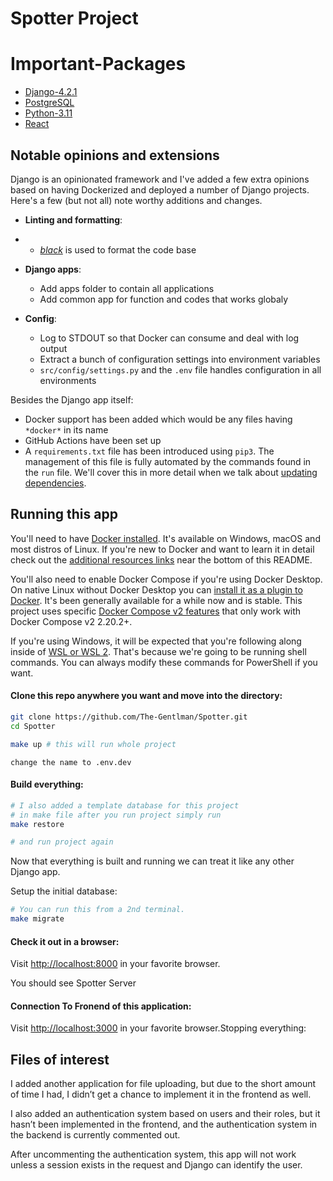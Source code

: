 # Spotter Project

# Important-Packages

- [Django-4.2.1](https://www.djangoproject.com/)
- [PostgreSQL](https://www.postgresql.org/)
- [Python-3.11](https://www.python.org/)
- [React](https://github.com/vitejs/vite-plugin-react "React Repository")

## Notable opinions and extensions

Django is an opinionated framework and I've added a few extra opinions based on
having Dockerized and deployed a number of Django projects. Here's a few (but
not all) note worthy additions and changes.

- **Linting and formatting**:
- - *[black](https://github.com/psf/black)* is used to format the code base
- **Django apps**:

  - Add apps folder to contain all applications
  - Add common app for function and codes that works globaly
- **Config**:

  - Log to STDOUT so that Docker can consume and deal with log output
  - Extract a bunch of configuration settings into environment variables
  - `src/config/settings.py` and the `.env` file handles configuration in all environments

Besides the Django app itself:

- Docker support has been added which would be any files having `*docker*` in
  its name
- GitHub Actions have been set up
- A `requirements.txt` file has been introduced using `pip3`. The
  management of this file is fully automated by the commands found in the `run`
  file. We'll cover this in more detail when we talk about [updating
  dependencies](#updating-dependencies).

## Running this app

You'll need to have [Docker installed](https://docs.docker.com/get-docker/).
It's available on Windows, macOS and most distros of Linux. If you're new to
Docker and want to learn it in detail check out the [additional resources
links](#learn-more-about-docker-and-django) near the bottom of this README.

You'll also need to enable Docker Compose if you're using Docker
Desktop. On native Linux without Docker Desktop you can [install it as a plugin
to Docker](https://docs.docker.com/compose/install/linux/). It's been generally
available for a while now and is stable. This project uses specific [Docker
Compose v2
features](https://nickjanetakis.com/blog/optional-depends-on-with-docker-compose-v2-20-2)
that only work with Docker Compose v2 2.20.2+.

If you're using Windows, it will be expected that you're following along inside
of [WSL or WSL
2](https://nickjanetakis.com/blog/a-linux-dev-environment-on-windows-with-wsl-2-docker-desktop-and-more).
That's because we're going to be running shell commands. You can always modify
these commands for PowerShell if you want.

#### Clone this repo anywhere you want and move into the directory:

```sh
git clone https://github.com/The-Gentlman/Spotter.git
cd Spotter
```

```sh
make up # this will run whole project 
```

    change the name to .env.dev

#### Build everything:

```sh
# I also added a template database for this project
# in make file after you run project simply run 
make restore

# and run project again
```

Now that everything is built and running we can treat it like any other Django
app.

Setup the initial database:

```sh
# You can run this from a 2nd terminal.
make migrate
```

#### Check it out in a browser:

Visit [http://localhost:8000](http://localhost:8000) in your favorite browser.

You should see Spotter Server

#### Connection To Fronend of this application:

Visit [http://localhost:3000](http://localhost:3000) in your favorite browser.Stopping everything:

## Files of interest

I added another application for file uploading, but due to the short amount of time I had, I didn’t get a chance to implement it in the frontend as well.

I also added an authentication system based on users and their roles, but it hasn’t been implemented in the frontend, and the authentication system in the backend is currently commented out.

After uncommenting the authentication system, this app will not work unless a session exists in the request and Django can identify the user.

